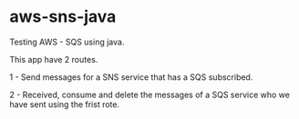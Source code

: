 # aws-sns-java
Testing AWS - SQS using java.

This app have 2 routes. 

1 - Send messages for a SNS service that has a SQS subscribed.

2 - Received, consume and delete the messages of a SQS service who we have sent using the frist rote.
